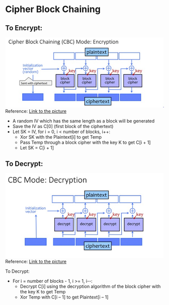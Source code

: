 # Cipher Block Chaining
## To Encrypt:
!["Encryption"](cbc_encryption.jpg)
Reference:
    [Link to the picture](https://courses.cs.washington.edu/courses/cse484/21sp/slides/cse484-lecture10-sp21.pdf)
-	A random IV which has the same length as a block will be generated
-	Save the IV as C[0] (first block of the ciphertext)
-	Let SK = IV, for i = 0, i < number of blocks, i++:
    - Xor SK with the Plaintext[i] to get Temp
    - Pass Temp through a block cipher with the key K to get C[i + 1]
    - Let SK = C[i + 1]

## To Decrypt:
!["Encryption"](cbc_decryption.jpg)
Reference:
    [Link to the picture](https://courses.cs.washington.edu/courses/cse484/21sp/slides/cse484-lecture10-sp21.pdf)

To Decrypt:
-	For i = number of blocks - 1, i >= 1, i--:
	- Decrypt C[i] using the decryption algorithm of the block cipher with the key K to get Temp
    - Xor Temp with C[i – 1] to get Plaintext[i – 1]

